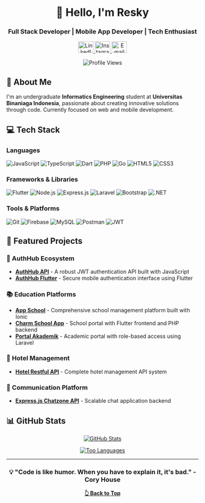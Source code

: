 <div align="center">
  
# 👋 Hello, I'm Resky

### Full Stack Developer | Mobile App Developer | Tech Enthusiast

<p align="center">
  <a href="https://www.linkedin.com/in/muhammad-resky-prabowo-sutejo-237146285" target="_blank">
    <img src="https://raw.githubusercontent.com/rahuldkjain/github-profile-readme-generator/master/src/images/icons/Social/linked-in-alt.svg" alt="LinkedIn" height="30" width="40" />
  </a>
  <a href="https://instagram.com/resky89" target="_blank">
    <img src="https://raw.githubusercontent.com/rahuldkjain/github-profile-readme-generator/master/src/images/icons/Social/instagram.svg" alt="Instagram" height="30" width="40" />
  </a>
  <a href="mailto:reskyprabowo89@gmail.com">
    <img src="https://raw.githubusercontent.com/rahuldkjain/github-profile-readme-generator/master/src/images/icons/Social/google.svg" alt="Email" height="30" width="40" />
  </a>
</p>

![Profile Views](https://komarev.com/ghpvc/?username=Resky89&color=blue&style=flat-square)

</div>

## 🚀 About Me

I'm an undergraduate **Informatics Engineering** student at **Universitas Binaniaga Indonesia**, passionate about creating innovative solutions through code. Currently focused on web and mobile development.

## 💻 Tech Stack

### Languages
![JavaScript](https://img.shields.io/badge/JavaScript-F7DF1E?style=for-the-badge&logo=javascript&logoColor=black)
![TypeScript](https://img.shields.io/badge/TypeScript-3178C6?style=for-the-badge&logo=typescript&logoColor=white)
![Dart](https://img.shields.io/badge/Dart-0175C2?style=for-the-badge&logo=dart&logoColor=white)
![PHP](https://img.shields.io/badge/PHP-777BB4?style=for-the-badge&logo=php&logoColor=white)
![Go](https://img.shields.io/badge/Go-00ADD8?style=for-the-badge&logo=go&logoColor=white)
![HTML5](https://img.shields.io/badge/HTML5-E34F26?style=for-the-badge&logo=html5&logoColor=white)
![CSS3](https://img.shields.io/badge/CSS3-1572B6?style=for-the-badge&logo=css3&logoColor=white)

### Frameworks & Libraries
![Flutter](https://img.shields.io/badge/Flutter-02569B?style=for-the-badge&logo=flutter&logoColor=white)
![Node.js](https://img.shields.io/badge/Node.js-339933?style=for-the-badge&logo=nodedotjs&logoColor=white)
![Express.js](https://img.shields.io/badge/Express.js-000000?style=for-the-badge&logo=express&logoColor=white)
![Laravel](https://img.shields.io/badge/Laravel-FF2D20?style=for-the-badge&logo=laravel&logoColor=white)
![Bootstrap](https://img.shields.io/badge/Bootstrap-7952B3?style=for-the-badge&logo=bootstrap&logoColor=white)
![.NET](https://img.shields.io/badge/.NET-512BD4?style=for-the-badge&logo=dotnet&logoColor=white)

### Tools & Platforms
![Git](https://img.shields.io/badge/Git-F05032?style=for-the-badge&logo=git&logoColor=white)
![Firebase](https://img.shields.io/badge/Firebase-FFCA28?style=for-the-badge&logo=firebase&logoColor=black)
![MySQL](https://img.shields.io/badge/MySQL-4479A1?style=for-the-badge&logo=mysql&logoColor=white)
![Postman](https://img.shields.io/badge/Postman-FF6C37?style=for-the-badge&logo=postman&logoColor=white)
![JWT](https://img.shields.io/badge/JWT-000000?style=for-the-badge&logo=jsonwebtokens&logoColor=white)

## 🌟 Featured Projects

### 🔐 AuthHub Ecosystem
- **[AuthHub API](https://github.com/Resky89/authhub-api)** - A robust JWT authentication API built with JavaScript
- **[AuthHub Flutter](https://github.com/Resky89/authhub-flutter)** - Secure mobile authentication interface using Flutter

### 📚 Education Platforms
- **[App School](https://github.com/Resky89/app-school)** - Comprehensive school management platform built with Ionic
- **[Charm School App](https://github.com/Resky89/charm-school-app)** - School portal with Flutter frontend and PHP backend
- **[Portal Akademik](https://github.com/Resky89/portal-academic)** - Academic portal with role-based access using Laravel

### 🏨 Hotel Management
- **[Hotel Restful API](https://github.com/Resky89/hotel-restful-api)** - Complete hotel management API system

### 💬 Communication Platform
- **[Express.js Chatzone API](https://github.com/Resky89/)** - Scalable chat application backend

## 📊 GitHub Stats

<div align="center">
  
[![GitHub Stats](https://github-readme-stats.vercel.app/api?username=Resky89&show_icons=true&theme=tokyonight)](https://github.com/Resky89)
  
[![Top Languages](https://github-readme-stats.vercel.app/api/top-langs/?username=Resky89&layout=compact&theme=tokyonight)](https://github.com/Resky89)

</div>

---

<div align="center">
  
### 💡 "Code is like humor. When you have to explain it, it's bad." - Cory House

**[👆 Back to Top](#-hello-im-resky)**

</div>
